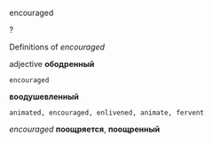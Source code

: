 encouraged

?


Definitions of _encouraged_

adjective
**ободренный**

    encouraged
**воодушевленный**

    animated, encouraged, enlivened, animate, fervent

_encouraged_
**поощряется**, **поощренный**